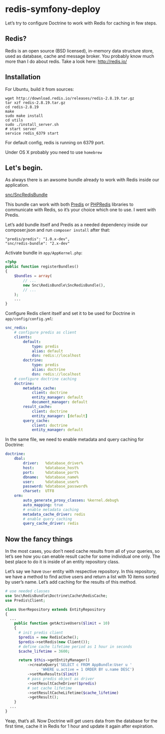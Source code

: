 # redis-symfony-deploy
Let’s try to configure Doctrine to work with Redis for caching in few steps.

## Redis?
Redis is an open source (BSD licensed), in-memory data structure store, used as database, cache and message broker.
You probably know much more than I do about redis. Take a look here: http://redis.io/ 

## Installation
For Ubuntu, build it from sources:

```
wget http://download.redis.io/releases/redis-2.8.19.tar.gz
tar xzf redis-2.8.19.tar.gz
cd redis-2.8.19
make
sudo make install
cd utils
sudo ./install_server.sh
# start server
service redis_6379 start
```
For default config, redis is running on 6379 port.

Under OS X probably you need to use ```homebrew```

## Let's begin.
As always there is an awsome bundle already to work with Redis inside our application.

[snc/SncRedisBundle](https://github.com/snc/SncRedisBundle)

This bundle can work with both [Predis](https://github.com/nrk/predis) or [PHPRedis](https://github.com/phpredis/phpredis) libraries to communicate with Redis, so it’s your choice which one to use. I went with Predis.

Let’s add bundle itself and Predis as a needed dependency inside our composer.json and run ```composer install``` after that:

```
"predis/predis": "1.0.x-dev",
"snc/redis-bundle": "2.x-dev"
```
Activate bundle in ```app/AppKernel.php```:

```php
<?php
public function registerBundles()
{
    $bundles = array(
        // ...
        new Snc\RedisBundle\SncRedisBundle(),
        // ...
    );
    ...
}
```

Configure Redis client itself and set it to be used for Doctrine in ```app/config/config.yml```:

```yml
snc_redis:
    # configure predis as client
    clients:
        default:
            type: predis
            alias: default
            dsn: redis://localhost
        doctrine:
            type: predis
            alias: doctrine
            dsn: redis://localhost
    # configure doctrine caching
    doctrine:
        metadata_cache:
            client: doctrine
            entity_manager: default
            document_manager: default
        result_cache:
            client: doctrine
            entity_manager: [default]
        query_cache:
            client: doctrine
            entity_manager: default
```
In the same file, we need to enable metadata and query caching for Doctrine:

``` yml
doctrine:
    dbal:
        driver:   %database_driver%
        host:     %database_host%
        port:     %database_port%
        dbname:   %database_name%
        user:     %database_user%
        password: %database_password%
        charset:  UTF8
    orm:
        auto_generate_proxy_classes: %kernel.debug%
        auto_mapping: true
        # enable metadata caching
        metadata_cache_driver: redis
        # enable query caching
        query_cache_driver: redis
```

## Now the fancy things
In the most cases, you don’t need cache results from all of your queries, so let’s see how you can enable result cache for some individual one only. The best place to do it is inside of an entity repository class.

Let’s say we have ```User``` entity with respective repository. In this repository, we have a method to find active users and return a list with 10 items sorted by user’s name. Let’s add caching for the results of this method.

```php
# use needed classes
use Snc\RedisBundle\Doctrine\Cache\RedisCache;
use Predis\Client;

class UserRepository extends EntityRepository
{
  ...
    public function getActiveUsers($limit = 10)
    {
      # init predis client
      $predis = new RedisCache();
      $predis->setRedis(new Client());
      # define cache lifetime period as 1 hour in seconds
      $cache_lifetime = 3600;

      return $this->getEntityManager()
          ->createQuery('SELECT c FROM AppBundle:User u '
              . 'WHERE u.active = 1 ORDER BY u.name DESC')
          ->setMaxResults($limit)
          # pass predis object as driver
          ->setResultCacheDriver($predis)
          # set cache lifetime
          ->setResultCacheLifetime($cache_lifetime)
          ->getResult();
    }  
  ...
}
```

Yeap, that’s all. Now Doctrine will get users data from the database for the first time, cache it in Redis for 1 hour and update it again after expiration.
